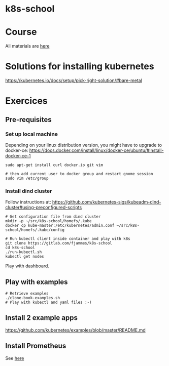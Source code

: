 # k8s-school

# Course

All materials are [here](https://drive.google.com/open?id=0B-VJpOQeezDjZktuTnlEMEpGMUU)

# Solutions for installing kubernetes

https://kubernetes.io/docs/setup/pick-right-solution/#bare-metal

# Exercices

## Pre-requisites

### Set up local machine

Depending on your linux distribution version, you might have to upgrade to docker-ce:
https://docs.docker.com/install/linux/docker-ce/ubuntu/#install-docker-ce-1

```shell
sudo apt-get install curl docker.io git vim

# then add current user to docker group and restart gnome session
sudo vim /etc/group
```

### Install dind cluster

Follow instructions at: https://github.com/kubernetes-sigs/kubeadm-dind-cluster#using-preconfigured-scripts

```shell
# Get configuration file from dind cluster
mkdir -p ~/src/k8s-school/homefs/.kube
docker cp kube-master:/etc/kubernetes/admin.conf ~/src/k8s-school/homefs/.kube/config

# Run kubectl client inside container and play with k8s
git clone https://gitlab.com/fjammes/k8s-school
cd k8s-school
./run-kubectl.sh
kubectl get nodes
```

Play with dashboard.

## Play with examples

```shell
# Retrieve examples
./clone-book-examples.sh
# Play with kubectl and yaml files :-)
```

## Install 2 example apps
https://github.com/kubernetes/examples/blob/master/README.md

## Install Prometheus

See [here](./monitoring)
